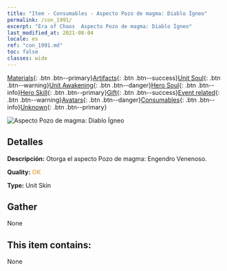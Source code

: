 ```yaml
---
title: "Item - Consumables - Aspecto Pozo de magma: Diablo Ígneo"
permalink: /con_1991/
excerpt: "Era of Chaos  Aspecto Pozo de magma: Diablo Ígneo"
last_modified_at: 2021-08-04
locale: es
ref: "con_1991.md"
toc: false
classes: wide
---
```

 [Materials](/ItemsES/){: .btn .btn--primary}[Artifacts](/ItemsES/Artifacts/){: .btn .btn--success}[Unit Soul](/ItemsES/UnitSoul/){: .btn .btn--warning}[Unit Awakening](/ItemsES/UnitAwakening/){: .btn .btn--danger}[Hero Soul](/ItemsES/HeroSoul/){: .btn .btn--info}[Hero Skill](/ItemsES/HeroSkill/){: .btn .btn--primary}[Gift](/ItemsES/Gift/){: .btn .btn--success}[Event related](/ItemsES/Events/){: .btn .btn--warning}[Avatars](/ItemsES/Avatars/){: .btn .btn--danger}[Consumables](/ItemsES/Consumables/){: .btn .btn--info}[Unknown](/ItemsES/Unknown/){: .btn .btn--primary}

 ![Aspecto Pozo de magma: Diablo Ígneo](/images/u/ti_yanmopifu.jpg)

## Detalles
 **Descripción:** Otorga el aspecto Pozo de magma: Engendro Venenoso.

 **Quality:** <span style="color: #FF8C00">OK</span>

 **Type:** Unit Skin

## Gather

  None

## This item contains:

  None

